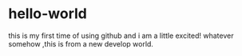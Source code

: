 # hello-world
this is my first time of using github and i am a little excited!
whatever somehow ,this is from a new develop world.
